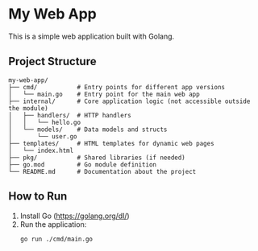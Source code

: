 # My Web App

This is a simple web application built with Golang.

## Project Structure
```
my-web-app/
├── cmd/           # Entry points for different app versions
│   └── main.go    # Entry point for the main web app
├── internal/      # Core application logic (not accessible outside the module)
│   ├── handlers/  # HTTP handlers
│   │   └── hello.go
│   └── models/    # Data models and structs
│       └── user.go
├── templates/     # HTML templates for dynamic web pages
│   └── index.html
├── pkg/           # Shared libraries (if needed)
├── go.mod         # Go module definition
└── README.md      # Documentation about the project
```

## How to Run
1. Install Go (https://golang.org/dl/)
2. Run the application:
   ```bash
   go run ./cmd/main.go
   ```
